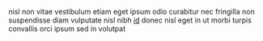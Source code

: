 nisl non vitae vestibulum etiam eget ipsum odio curabitur nec fringilla non
suspendisse diam vulputate nisl nibh [id](generated_webpages/turpis2.md) donec
nisl eget in ut morbi turpis convallis orci ipsum sed in volutpat